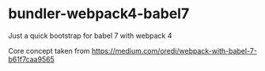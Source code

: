 # bundler-webpack4-babel7

Just a quick bootstrap for babel 7 with webpack 4

Core concept taken from https://medium.com/oredi/webpack-with-babel-7-b61f7caa9565
